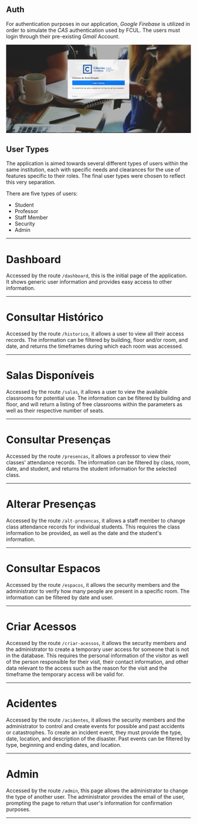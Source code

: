 ## Auth

For authentication purposes in our application, *Google Firebase* is utilized in order to simulate the *CAS* authentication used by FCUL. The users must login through their pre-existing *Gmail* Account.

![admin image](./login.PNG)


## User Types

The application is aimed towards several different types of users within the same institution, each with specific needs and clearances for the use of features specific to their roles. The final user types were chosen to reflect this very separation.

There are five types of users:

- Student
- Professor
- ​Staff Member
- Security
- Admin

---

# Dashboard

Accessed by the route `/dashboard`, this is the initial page of the application. It shows generic user information and provides easy access to other information.

---

# Consultar Histórico

Accessed by the route `/historico`, it allows a user to view all their access records. The information can be filtered by building, floor and/or room, and date, and returns the timeframes during which each room was accessed.

---

# Salas Disponíveis

Accessed by the route `/salas`, it allows a user to view the available classrooms for potential use. The information can be filtered by building and floor, and will return a listing of free classrooms within the parameters as well as their respective number of seats.

---

# Consultar Presenças

Accessed by the route `/presencas`, it allows a professor to view their classes' attendance records. The information can be filtered by class, room, date, and student, and returns the student information for the selected class.

---

# Alterar Presenças

Accessed by the route `/alt-presencas`, it allows a staff member to change class attendance records for individual students. This requires the class information to be provided, as well as the date and the student's information.

---

# Consultar Espacos

Accessed by the route `/espacos`, it allows the security members and the administrator to verify how many people are present in a specific room. The information can be filtered by date and user.

---

# Criar Acessos

Accessed by the route `/criar-acessos`, it allows the security members and the administrator to create a temporary user access for someone that is not in the database. This requires the personal information of the visitor as well of the person responsible for their visit, their contact information, and other data relevant to the access such as the reason for the visit and the timeframe the temporary access will be valid for.

---

# Acidentes

Accessed by the route `/acidentes`, it allows the security members and the administrator to control and create events for possible and past accidents or catastrophes. To create an incident event, they must provide the type, date, location, and description of the disaster. Past events can be filtered by type, beginning and ending dates, and location. 

---

# Admin

Accessed by the route `/admin`, this page allows the administrator to change the type of another user. The administrator provides the email of the user, prompting the page to return that user's information for confirmation purposes.

---